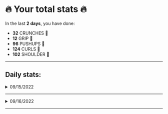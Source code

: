 # 🔥 Your total stats 🔥
In the last **2 days**, you have done:

- **32** CRUNCHES 💪
- **12** GRIP 💪
- **96** PUSHUPS 💪
- **124** CURLS 💪
- **102** SHOULDER 💪

---
## Daily stats:

<details>
<summary>09/15/2022</summary>

- **GRIP:** 12
- **PUSHUPS:** 60
- **CURLS:** 72
- **SHOULDER:** 60
</details>

---


<details>
<summary>09/16/2022</summary>

- **CRUNCHES:** 32
- **GRIP:** 0
- **PUSHUPS:** 36
- **CURLS:** 52
- **SHOULDER:** 42
</details>

---


